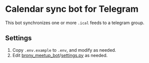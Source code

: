 # Calendar sync bot for Telegram

This bot synchronizes one or more `.ical` feeds to a telegram group.

## Settings

1. Copy `.env.example` to `.env`, and modify as needed.
2. Edit [brony_meetup_bot](brony_meetup_bot)/[settings.py](brony_meetup_bot/settings.py) as needed.
